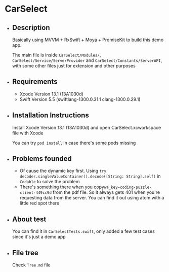 # CarSelect

- ## Description
  Basically using MVVM + RxSwift + Moya + PromiseKit to build this demo app.

  The main file is inside `CarSelect/Modules/`, `CarSelect/Service/ServerProvider` and `CarSelect/Constants/ServerAPI`, with some other files just for extension and other purposes

- ## Requirements
  - Xcode Version 13.1 (13A1030d)
  - Swift Version 5.5 (swiftlang-1300.0.31.1 clang-1300.0.29.1)

- ## Installation Instructions
  Install Xcode Version 13.1 (13A1030d) and open CarSelect.xcworkspace file with Xcode

  You can try `pod install` in case there's some pods missing

- ## Problems founded
  - Of cause the dynamic key first. Using `try decoder.singleValueContainer().decode([String: String].self)` in `Codable` to solve the problem
  - There's something there when you copy`​wa_key=coding-puzzle-client-449cc9d` from the pdf file. So it always gets 401 when you're requesting data from the server. You can find it out using atom with a little red spot there

- ## About test
  You can find it in `CarSelectTests.swift`, only added a few test cases since it's just a demo app

- ## File tree
  Check `Tree.md` file
